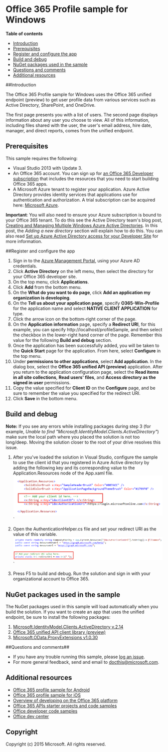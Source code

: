# Office 365 Profile sample for Windows

**Table of contents**

* [Introduction](#introduction)
* [Prerequisites](#prerequisites)
* [Register and configure the app](#register)
* [Build and debug](#build)
* [NuGet packages used in the sample](#packages)
* [Questions and comments](#questions)
* [Additional resources](#additional-resources)

<a name="introduction"></a>
##Introduction

The Office 365 Profile sample for Windows uses the Office 365 unified endpoint (preview) to get user profile data from various services such as Active Directory, SharePoint, and OneDrive. 

The first page presents you with a list of users. The second page displays information about any user you choose to view. All of this information, including files shared with the user, the user's email address, hire date, manager, and direct reports, comes from the unified endpoint.

<a name="prerequisites"></a>
## Prerequisites ##

This sample requires the following:  
  * Visual Studio 2013 with Update 3.  
  * An Office 365 account. You can sign up for [an Office 365 Developer subscription](http://aka.ms/ro9c62) that includes the resources that you need to start building Office 365 apps.
  * A Microsoft Azure tenant to register your application. Azure Active Directory provides identity services that applications use for authentication and authorization. A trial subscription can be acquired here: [Microsoft Azure](http://aka.ms/jjm0q7).

**Important**: You will also need to ensure your Azure subscription is bound to your Office 365 tenant. To do this see the Active Directory team's blog post, [Creating and Managing Multiple Windows Azure Active Directories](http://aka.ms/lrb3ln). In this post, the *Adding a new directory* section will explain how to do this. You can also read [Set up Azure Active Directory access for your Developer Site](http://aka.ms/fv273q) for more information.

<a name="register"></a>
##Register and configure the app

1.	Sign in to the [Azure Management Portal](http://aka.ms/i5b8dz), using your Azure AD credentials.
2.	Click **Active Directory** on the left menu, then select the directory for your Office 365 developer site.
3.	On the top menu, click **Applications**.
4.	Click **Add** from the bottom menu.
5.	On the **What do you want to do page**, click **Add an application my organization is developing**.
6.	On the **Tell us about your application page**, specify **O365-Win-Profile** for the application name and select **NATIVE CLIENT APPLICATION** for type.
7.	Click the arrow icon on the bottom-right corner of the page.
8.	On the **Application information** page, specify a **Redirect URI**, for this example, you can specify http://localhost/profileSample, and then select the checkbox in the lower-right hand corner of the page. Remember this value for the following **Build and debug** section.
9.	Once the application has been successfully added, you will be taken to the **Quick Start** page for the application. From here, select **Configure** in the top menu.
10.	Under **permissions to other applications**, select **Add application**. In the dialog box, select the **Office 365 unified API (preview)** application. After you return to the application configuration page, select the **Read items in all site collections**, **Read users' files**, and **Access directory as the signed in user** permissions.
11.	Copy the value specified for **Client ID** on the **Configure** page, and be sure to remember the value you specified for the redirect URI.
12.	Click **Save** in the bottom menu.

<a name="build"></a>
## Build and debug ##

**Note:** If you see any errors while installing packages during step 3 (for example, *Unable to find "Microsoft.IdentityModel.Clients.ActiveDirectory"*) make sure the local path where you placed the solution is not too long/deep. Moving the solution closer to the root of your drive resolves this issue.

1. After you've loaded the solution in Visual Studio, configure the sample to use the client id that you registered in Azure Active directory by adding the following key and its corresponding value to the Application.Resources node of the App.xaml file.
![Office 365 Profile sample](/readme-images/ClientId.png "Client ID value in App.xaml file")`


2. Open the AuthenticationHelper.cs file and set your redirect URI as the value of this variable.
![Office 365 Profile sample](/readme-images/RedirectUri.png "Redirect URI value in AuthenticationHelper.cs file")`

3. Press F5 to build and debug. Run the solution and sign in with your organizational account to Office 365.

<a name="packages"></a>
## NuGet packages used in the sample ##

The NuGet packages used in this sample will load automatically when you build the solution. If you want to create an app that uses the unified endpoint, be sure to install the following packages:

1. [Microsoft.IdentityModel.Clients.ActiveDirectory v.2.14](http://aka.ms/rmclss)
2. [Office 365 unified API client library (preview)](https://www.nuget.org/packages/Microsoft.Graph/0.2.5-rc)
3. [Microsoft.OData.ProxyExtensions v1.0.30](https://www.nuget.org/packages/Microsoft.OData.ProxyExtensions/)

<a name="questions"></a>
##Questions and comments##

- If you have any trouble running this sample, please [log an issue](https://github.com/OfficeDev/O365-Win-Profile/issues).
- For more general feedback, send and email to [docthis@microsoft.com](mailto:docthis@microsoft.com?subject=Feedback%20on%20the%20Office%20365%20Windows%20unified%20endpoint%20app).

<a name="additional-resources"></a>
## Additional resources ##

- [Office 365 profile sample for Android](http://aka.ms/o365-android-profile)
- [Office 365 profile sample for iOS](http://aka.ms/o365-iOS-profile)
- [Overview of developing on the Office 365 platform](http://aka.ms/kbwa5c)
- [Office 365 APIs starter projects and code samples](http://aka.ms/x1kpnz)
- [Office developer code samples](http://aka.ms/afh45z)
- [Office dev center](http://aka.ms/uftrm1)

## Copyright
Copyright (c) 2015 Microsoft. All rights reserved.